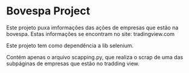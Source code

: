 <h1>Bovespa Project</h1>

Este projeto puxa imformações das ações de empresas que estão na bovespa. Estas informações se encontram no site: tradingview.com 

Este projeto tem como dependência a lib selenium.

Contém apenas o arquivo scapping.py, que realiza o scrap de uma das subpáginas de empresas que estão no tradding view.

